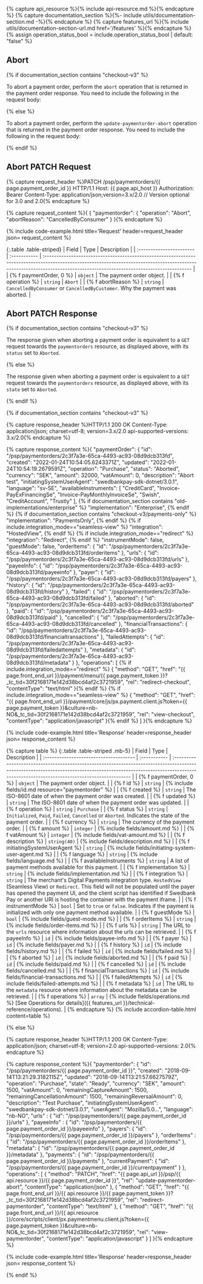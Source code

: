 {% capture api_resource %}{% include api-resource.md %}{% endcapture %}
{% capture documentation_section %}{%- include utils/documentation-section.md -%}{% endcapture %}
{% capture features_url %}{% include utils/documentation-section-url.md href='/features' %}{% endcapture %}
{% assign operation_status_bool = include.operation_status_bool | default: "false" %}

## Abort

{% if documentation_section contains "checkout-v3" %}

To abort a payment order, perform the `abort` operation that is returned in the
payment order response. You need to include the following in the request body:

{% else %}

To abort a payment order, perform the `update-paymentorder-abort` operation that
is returned in the payment order response. You need to include the following
in the request body:

{% endif %}

## Abort PATCH Request

{% capture request_header %}PATCH /psp/paymentorders/{{ page.payment_order_id }} HTTP/1.1
Host: {{ page.api_host }}
Authorization: Bearer <AccessToken>
Content-Type: application/json;version=3.x/2.0      // Version optional for 3.0 and 2.0{% endcapture %}

{% capture request_content %}{
{
  "paymentorder": {
    "operation": "Abort",
    "abortReason": "CancelledByConsumer"
  }
}{% endcapture %}

{% include code-example.html
    title='Request'
    header=request_header
    json= request_content
    %}

{:.table .table-striped}
| Field                    | Type         | Description                                                                                                                                                                                                               |
| :----------------------- | :----------- | :------------------------------------------------------------------------------------------------------------------------------------------------------------------------------------------------------------------------ |
| {% f paymentOrder, 0 %}           | `object`     | The payment order object.                                                                                                                                                                                                 |
| {% f operation %}      | `string`     | `Abort`                                                                                                                                                                                                                |
| {% f abortReason %}      | `string`     | `CancelledByConsumer` or `CancelledByCustomer`. Why the payment was aborted.                                                                                                                                                                         |

## Abort PATCH Response

{% if documentation_section contains "checkout-v3" %}

The response given when aborting a payment order is equivalent to a `GET`
request towards the `paymentorders` resource, as displayed above, with its
`status` set to `Aborted`.

{% else %}

The response given when aborting a payment order is equivalent to a `GET`
request towards the `paymentorders` resource, as displayed above, with its
`state` set to `Aborted`.

{% endif %}

{% if documentation_section contains "checkout-v3" %}

{% capture response_header %}HTTP/1.1 200 OK
Content-Type: application/json; charset=utf-8; version=3.x/2.0
api-supported-versions: 3.x/2.0{% endcapture %}

{% capture response_content %}{
    "paymentOrder": {
        "id": "/psp/paymentorders/2c3f7a3e-65ca-4493-ac93-08d9dcb313fd",
        "created": "2022-01-24T10:54:05.6243371Z",
        "updated": "2022-01-24T10:54:19.2679591Z",
        "operation": "Purchase",
        "status": "Aborted",
        "currency": "SEK",
        "amount": 32000,
        "vatAmount": 0,
        "description": "Abort test",
        "initiatingSystemUserAgent": "swedbankpay-sdk-dotnet/3.0.1",
        "language": "sv-SE",
        "availableInstruments": [
            "CreditCard",
            "Invoice-PayExFinancingSe",
            "Invoice-PayMonthlyInvoiceSe",
            "Swish",
            "CreditAccount",
            "Trustly"
        ], {% if documentation_section contains "old-implementations/enterprise" %}
        "implementation": "Enterprise", {% endif %} {% if documentation_section contains "checkout-v3/payments-only" %}
        "implementation": "PaymentsOnly", {% endif %} {% if include.integration_mode=="seamless-view" %}
        "integration": "HostedView", {% endif %} {% if include.integration_mode=="redirect" %}
        "integration": "Redirect", {% endif %}
        "instrumentMode": false,
        "guestMode": false,
        "orderItems": {
            "id": "/psp/paymentorders/2c3f7a3e-65ca-4493-ac93-08d9dcb313fd/orderitems"
        },
        "urls": {
            "id": "/psp/paymentorders/2c3f7a3e-65ca-4493-ac93-08d9dcb313fd/urls"
        },
        "payeeInfo": {
            "id": "/psp/paymentorders/2c3f7a3e-65ca-4493-ac93-08d9dcb313fd/payeeinfo"
        },
        "payer": {
            "id": "/psp/paymentorders/2c3f7a3e-65ca-4493-ac93-08d9dcb313fd/payers"
        },
        "history": {
            "id": "/psp/paymentorders/2c3f7a3e-65ca-4493-ac93-08d9dcb313fd/history"
        },
        "failed": {
            "id": "/psp/paymentorders/2c3f7a3e-65ca-4493-ac93-08d9dcb313fd/failed"
        },
        "aborted": {
            "id": "/psp/paymentorders/2c3f7a3e-65ca-4493-ac93-08d9dcb313fd/aborted"
        },
        "paid": {
            "id": "/psp/paymentorders/2c3f7a3e-65ca-4493-ac93-08d9dcb313fd/paid"
        },
        "cancelled": {
            "id": "/psp/paymentorders/2c3f7a3e-65ca-4493-ac93-08d9dcb313fd/cancelled"
        },
        "financialTransactions": {
            "id": "/psp/paymentorders/2c3f7a3e-65ca-4493-ac93-08d9dcb313fd/financialtransactions"
        },
        "failedAttempts": {
            "id": "/psp/paymentorders/2c3f7a3e-65ca-4493-ac93-08d9dcb313fd/failedattempts"
        },
        "metadata": {
            "id": "/psp/paymentorders/2c3f7a3e-65ca-4493-ac93-08d9dcb313fd/metadata"
        }
    },
    "operations": [ {% if include.integration_mode=="redirect" %}
        {
          "method": "GET",
          "href": "{{ page.front_end_url }}/payment/menu/{{ page.payment_token }}?_tc_tid=30f2168171e142d38bcd4af2c3721959",
          "rel": "redirect-checkout",
          "contentType": "text/html"
        }{% endif %} {% if include.integration_mode=="seamless-view" %}
        {
          "method": "GET",
          "href": "{{ page.front_end_url }}/payment/core/js/px.payment.client.js?token={{ page.payment_token }}&culture=nb-NO&_tc_tid=30f2168171e142d38bcd4af2c3721959",
          "rel": "view-checkout",
          "contentType": "application/javascript"
        }{% endif %}
    ]
}{% endcapture %}

{% include code-example.html
    title='Response'
    header=response_header
    json= response_content
    %}

{% capture table %}
{:.table .table-striped .mb-5}
| Field                                  | Type         | Description                                                                                                                                                                                                               |
| :------------------------------------- | :----------- | :------------------------------------------------------------------------------------------------------------------------------------------------------------------------------------------------------------------------ |
| {% f paymentOrder, 0 %}                         | `object`     | The payment order object.                                                                                                                                                                                                 |
| {% f id %}                           | `string`     | {% include fields/id.md resource="paymentorder" %}                                                                                                                                                             |
| {% f created %}                      | `string`     | The ISO-8601 date of when the payment order was created.                                                                                                                                                                  |
| {% f updated %}                      | `string`     | The ISO-8601 date of when the payment order was updated.                                                                                                                                                                  |
| {% f operation %}                    | `string`     | `Purchase`                                                                                                                                                                                                                |
| {% f status %}                       | `string`     | `Initialized`, `Paid`, `Failed`, `Cancelled` or `Aborted`. Indicates the state of the payment order. |
| {% f currency %}                     | `string`     | The currency of the payment order.                                                                                                                                                                                        |
| {% f amount %}                       | `integer`    | {% include fields/amount.md %}                                                                                                                                                                                 |
| {% f vatAmount %}                    | `integer`    | {% include fields/vat-amount.md %}                                                                                                                                                                              |
| {% f description %}                  | `string(40)` | {% include fields/description.md %}                                                                                                                        |
| {% f initiatingSystemUserAgent %}    | `string`     | {% include fields/initiating-system-user-agent.md %}                                                                                                                                                          |
| {% f language %}                     | `string`     | {% include fields/language.md %}                                                                                                                                                  |
| {% f availableInstruments %}         | `string`     | A list of payment methods available for this payment.                                                                                                                                                   |
| {% f implementation %}               | `string`     | {% include fields/implementation.md %}                                                                                                                                                  |
| {% f integration %}                  | `string`     | The merchant's Digital Payments integration type. `HostedView` (Seamless View) or `Redirect`. This field will not be populated until the payer has opened the payment UI, and the client script has identified if Swedbank Pay or another URI is hosting the container with the payment iframe.                                                                                                                               |
| {% f instrumentMode %}               | `bool`       | Set to `true` or `false`. Indicates if the payment is initialized with only one payment method available.                                                                                    |
| {% f guestMode %}                    | `bool`       | {% include fields/guest-mode.md %}                                                                                                                                                |
| {% f orderItems %}                   | `string`     | {% include fields/order-items.md %}                                                                                                                            |
| {% f urls %}                         | `string`     | The URL to the `urls` resource where information about the urls can be retrieved.                                                                                                                            |
| {% f payeeInfo %}                    | `id`     | {% include fields/payee-info.md %}                                                                                                                            |
| {% f payer %}                        | `id`     | {% include fields/payer.md %}                                                                                                                 |
| {% f history %}                      | `id`     | {% include fields/history.md %}                                                                                                                            |
| {% f failed %}                       | `id`     | {% include fields/failed.md %}                                                                                                                           |
| {% f aborted %}                      | `id`     | {% include fields/aborted.md %}                                                                                                                            |
| {% f paid %}                         | `id`     | {% include fields/paid.md %}                                                                                                                            |
| {% f cancelled %}                    | `id`     | {% include fields/cancelled.md %}                                                                                                                            |
| {% f financialTransactions %}        | `id`     | {% include fields/financial-transactions.md %}                                                                                                                            |
| {% f failedAttempts %}               | `id`     | {% include fields/failed-attempts.md %}                                                                                                                             |
| {% f metadata %}                     | `id`     | The URL to the `metadata` resource where information about the metadata can be retrieved.                                                                                                                            |
| {% f operations %}                   | `array`      | {% include fields/operations.md %} [See Operations for details]({{ features_url }}/technical-reference/operations).                                                                                              |
{% endcapture %}
{% include accordion-table.html content=table %}

{% else %}

{% capture response_header %}HTTP/1.1 200 OK
Content-Type: application/json; charset=utf-8; version=2.0
api-supported-versions: 2.0{% endcapture %}

{% capture response_content %}{
    "paymentorder": {
        "id": "/psp/paymentorders/{{ page.payment_order_id }}",
        "created": "2018-09-14T13:21:29.3182115Z",
        "updated": "2018-09-14T13:21:57.6627579Z",
        "operation": "Purchase",
        "state": "Ready",
        "currency": "SEK",
        "amount": 1500,
        "vatAmount": 0,
        "remainingCaptureAmount": 1500,
        "remainingCancellationAmount": 1500,
        "remainingReversalAmount": 0,
        "description": "Test Purchase",
        "initiatingSystemUserAgent": "swedbankpay-sdk-dotnet/3.0.1",
        "userAgent": "Mozilla/5.0...",
        "language": "nb-NO",
        "urls" : { "id": "/psp/paymentorders/{{ page.payment_order_id }}/urls" },
        "payeeInfo" : { "id": "/psp/paymentorders/{{ page.payment_order_id }}/payeeinfo" },
        "payers": { "id": "/psp/paymentorders/{{ page.payment_order_id }}/payers" },
        "orderItems" : { "id": "/psp/paymentorders/{{ page.payment_order_id }}/orderItems" },
        "metadata": { "id": "/psp/paymentorders/{{ page.payment_order_id }}/metadata" },
        "payments": { "id": "/psp/paymentorders/{{ page.payment_order_id }}/payments" },
        "currentPayment": { "id": "/psp/paymentorders/{{ page.payment_order_id }}/currentpayment" }
    },
    "operations": [
        {
            "method": "PATCH",
            "href": "{{ page.api_url }}/psp/{{ api.resource }}/{{ page.payment_order_id }}",
            "rel": "update-paymentorder-abort",
            "contentType": "application/json"
        },
        {
            "method": "GET",
            "href": "{{ page.front_end_url }}/{{ api.resource }}/{{ page.payment_token }}?_tc_tid=30f2168171e142d38bcd4af2c3721959",
            "rel": "redirect-paymentorder",
            "contentType": "text/html"
        },
        {
            "method": "GET",
            "href": "{{ page.front_end_url }}/{{ api.resource }}/core/scripts/client/px.paymentmenu.client.js?token={{ page.payment_token }}&culture=nb-NO&_tc_tid=30f2168171e142d38bcd4af2c3721959",
            "rel": "view-paymentorder",
            "contentType": "application/javascript"
        }
    ]
}{% endcapture %}

{% include code-example.html
    title='Response'
    header=response_header
    json= response_content
    %}

{% endif %}
